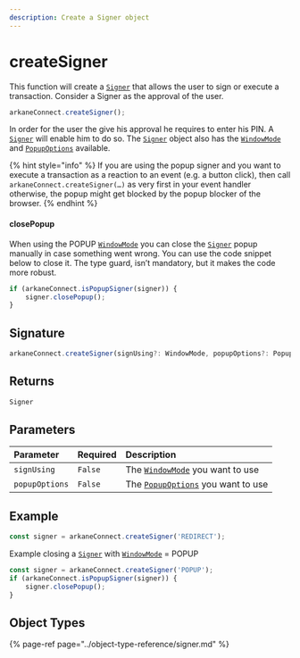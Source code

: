 ```yaml
---
description: Create a Signer object
---
```


# createSigner

This function will create a [`Signer`](../object-type-reference/signer.md) that allows the user to sign or execute a transaction. Consider a Signer as the approval of the user.

```javascript
arkaneConnect.createSigner();
```

In order for the user the give his approval he requires to enter his PIN. A [`Signer`](../object-type-reference/signer.md) will enable him to do so. The [`Signer`](../object-type-reference/signer.md) object also has the [`WindowMode`](../object-type-reference/windowmode.md) and [`PopupOptions`](../object-type-reference/popupoptions.md) available.

{% hint style="info" %}
If you are using the popup signer and you want to execute a transaction as a reaction to an event \(e.g. a button click\), then call `arkaneConnect.createSigner(…​)` as very first in your event handler otherwise, the popup might get blocked by the popup blocker of the browser.
{% endhint %}

#### closePopup

When using the POPUP [`WindowMode`](../object-type-reference/windowmode.md) you can close the [`Signer`](../object-type-reference/signer.md) popup manually in case something went wrong. You can use the code snippet below to close it. The type guard, isn’t mandatory, but it makes the code more robust.

```javascript
if (arkaneConnect.isPopupSigner(signer)) {
    signer.closePopup();
}
```

## Signature

```javascript
arkaneConnect.createSigner(signUsing?: WindowMode, popupOptions?: PopupOptions): Signer
```

## Returns

```javascript
Signer
```

## Parameters

| Parameter | Required | Description |
| :--- | :--- | :--- |
| `signUsing` | `False` | The [`WindowMode`](../object-type-reference/windowmode.md) you want to use |
| `popupOptions` | `False` | The [`PopupOptions`](../object-type-reference/popupoptions.md) you want to use |

## Example

```javascript
const signer = arkaneConnect.createSigner('REDIRECT');
```

Example closing a [`Signer`](../object-type-reference/signer.md) with [`WindowMode`](../object-type-reference/windowmode.md) = POPUP

```javascript
const signer = arkaneConnect.createSigner('POPUP');
if (arkaneConnect.isPopupSigner(signer)) {
    signer.closePopup();
}
```

## Object Types

{% page-ref page="../object-type-reference/signer.md" %}



